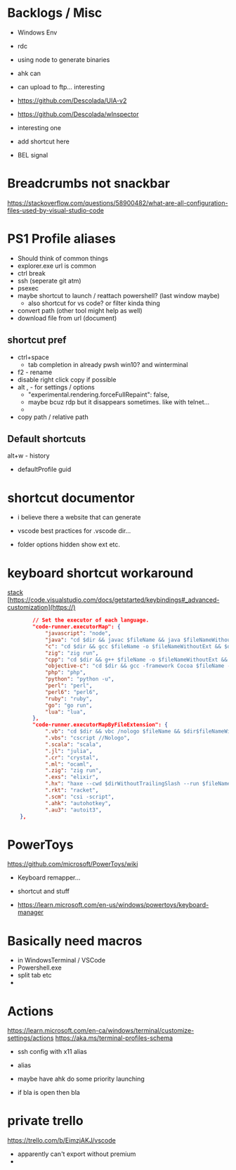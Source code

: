 # Backlogs / Misc
* Windows Env
* rdc
* using node to generate binaries

* ahk can
* can upload to ftp... interesting

* https://github.com/Descolada/UIA-v2
* https://github.com/Descolada/wInspector
* interesting one

* add shortcut here
* BEL signal


# Breadcrumbs not snackbar
https://stackoverflow.com/questions/58900482/what-are-all-configuration-files-used-by-visual-studio-code

# PS1 Profile aliases
* Should think of common things
* explorer.exe url is common
* ctrl break
* ssh (seperate git atm)
* psexec
* maybe shortcut to launch / reattach powershell? (last window maybe)
    * also shortcut for vs code? or filter kinda thing
* convert path (other tool might help as well)
* download file from url (document)
## shortcut pref
* ctrl+space
    * tab completion in already pwsh win10? and winterminal
* f2 - rename
* disable right click copy if possible
* alt , - for settings / options
    * "experimental.rendering.forceFullRepaint": false,
    * maybe bcuz rdp but it disappears sometimes. like with telnet...
    * 
* copy path / relative path

## Default shortcuts
alt+w - history
* defaultProfile guid

# shortcut documentor
* i believe there a website that can generate


* vscode best practices for .vscode dir...
* folder options hidden show ext etc.


# keyboard shortcut workaround
[stack](https://stackoverflow.com/questions/48945319/a-keybindings-json-per-workspace-in-visual-studio-code)
[https://code.visualstudio.com/docs/getstarted/keybindings#_advanced-customization](https://)


```json
		// Set the executor of each language.
		"code-runner.executorMap": {
			"javascript": "node",
			"java": "cd $dir && javac $fileName && java $fileNameWithoutExt",
			"c": "cd $dir && gcc $fileName -o $fileNameWithoutExt && $dir$fileNameWithoutExt",
			"zig": "zig run",
			"cpp": "cd $dir && g++ $fileName -o $fileNameWithoutExt && $dir$fileNameWithoutExt",
			"objective-c": "cd $dir && gcc -framework Cocoa $fileName -o $fileNameWithoutExt && $dir$fileNameWithoutExt",
			"php": "php",
			"python": "python -u",
			"perl": "perl",
			"perl6": "perl6",
			"ruby": "ruby",
			"go": "go run",
			"lua": "lua",
		},
		"code-runner.executorMapByFileExtension": {
			".vb": "cd $dir && vbc /nologo $fileName && $dir$fileNameWithoutExt",
			".vbs": "cscript //Nologo",
			".scala": "scala",
			".jl": "julia",
			".cr": "crystal",
			".ml": "ocaml",
			".zig": "zig run",
			".exs": "elixir",
			".hx": "haxe --cwd $dirWithoutTrailingSlash --run $fileNameWithoutExt",
			".rkt": "racket",
			".scm": "csi -script",
			".ahk": "autohotkey",
			".au3": "autoit3",
    },
```

# PowerToys
https://github.com/microsoft/PowerToys/wiki
* Keyboard remapper...
* shortcut and stuff

* https://learn.microsoft.com/en-us/windows/powertoys/keyboard-manager


# Basically need macros
* in WindowsTerminal / VSCode
* Powershell.exe
* split tab etc
* 


# Actions
https://learn.microsoft.com/en-ca/windows/terminal/customize-settings/actions
https://aka.ms/terminal-profiles-schema


* ssh config with x11 alias
* alias

* maybe have ahk do some priority launching
* if bla is open then bla

# private trello
https://trello.com/b/EimzjAKJ/vscode
* apparently can't export without premium
* 
